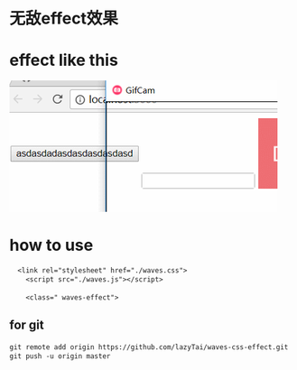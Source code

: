 # 无敌effect效果
# effect like this

![image](./public/move.gif)

# how to use

```
  <link rel="stylesheet" href="./waves.css">
    <script src="./waves.js"></script>

    <class=" waves-effect">
```

## for  git 
```
git remote add origin https://github.com/lazyTai/waves-css-effect.git
git push -u origin master
``` 